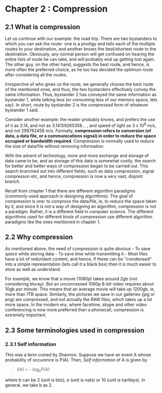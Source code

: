 # Chapter 2 : Compression

## 2.1 What is compression
Let us continue with our example: the road trip. There are two bystanders to which you can ask the route- one is a prodigy and tells each of the multiple routes to your destination, and another knows the best/shortest route to the destination. Obviously, any normal person will get confused on hearing the entire lists of route he can take, and will probably end up getting lost again. The other guy, on the other hand, suggests the best route, and hence, is more often the preferred choice, as he too has decided the optimum route after considering all the routes.

Irrespective of who gives us the route, we generally choose the best route of the mentioned ones, and thus, the two bystanders effectively convey the same information. Thus, bystander 2 has conveyed the same information as bystander 1, while talking less (or consuming less of our memory space, lets say). In short, route by bystander 2 is the *compressed* form of whatever bystander 1 said.

Consider another example: the reader probably knows, and prefers the use of π as 3.14, and not as 3.14159265358... , and speed of light as 3 x 10<sup>8</sup> m/s, and not 299792458 m/s. Formally, **compression refers to conversion (of data, a data file, or a communications signal) in order to reduce the space occupied or bandwidth required**. Compression is normally used to reduce the size of data/file without removing information.

With the advent of technology, more and more exchange and storage of data came to be, and as storage of this data is somewhat costly, the search for better and better ways of compression began to be carried out. This search branched out into different fields, such as data compression, signal compresson etc, and hence, compression is now a very vast, disjoint branch.

Recall from chapter 1 that there are different algorithm paradigms (commonly used approach in designing algorithms). The goal of compression is one: to *compress* the data/file, ie, to reduce the space taken by it, and since it is not a way of designing an algorithm, compression is not a paradigm. Rather, it is a different field in computer science. The different algorithms used for different kinds of compression use different algorithm paradigms like the ones mentioned in chapter 1.

## 2.2 Why compression
As mentioned above, the need of compression is quite obvious
    - To save *space* while storing data
    - To save *time* while transmitting it
    - Most files have a lot of redundant content, and hence, if these can be "comdensed" into a simple representation (lets call it a black box) then it is much easier to store as well as understand.

For example, we know that a movie (1080p) takes around 2gb (not considering bluray). But an uncomressed 1080p 8-bit video requires about 10gb *per minute*. This means that an average movie will take up 1200gb, ie, more than 1TB space. Similarly, the pictures we save in our galleries (jpg or png) are compressed, and not actually the RAW files, which takes up a lot more space. In the modern era, where facetime, skype and other video conferencing is now more preferred than a phonecall, compression is extremely important.

## 2.3 Some terminologies used in compression
### 2.3.1 Self information
This was a term coined by Shannon. Suppose we have an event A whose probability of occurence is P(A). Then, _Self information_ of A is given by <br>
> *i(A) = - log<sub>b</sub>P(A)*

where b can be 2 (unit is bits), e (unit is nats) or 10 (unit is hartleys). In general, we take b as 2.